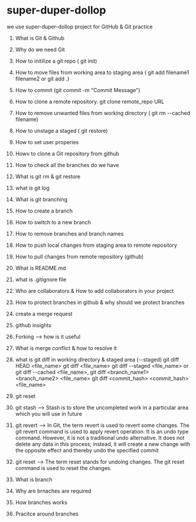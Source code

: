 # super-duper-dollop
we use super-duper-dollop project for GitHub &amp; Git practice

1) What is Git & Github
2) Why do we need Git
3) How to initilize a git repo ( git init)
4) How to move files from working area to staging area ( git add filename1 filename2 or git add .)
5) How to commit  (git commit -m "Commit Message")
6) How to clone a remote repository. git clone remote_repo URL
7) How to remove unwanted files from working directory  ( git rm --cached filename)
8) How to unstage a staged ( git restore)
9) How to set user properies
10) Howv to clone a Git repository from github
11) How to check all the branches do we have
12) What is git rm & git restore
13) what is git log
14) What is git branching 
15) How to create a branch
16) How to switch to a new branch
17) How to remove branches and branch names
18) How to push local changes from staging area to remote repository
19) How to pull changes from remote repository (github)
20) What is README.md
21) what is .gitignore file
22) Who are collaborators & How to add collaborators in your project
22) How to protect branches in github & why should we protect branches
23) create a merge request
24) github insights
25) Forking --> how is it useful
26) What is merge conflict & how to resolve it
27) what is git diff in working directory  & staged area (--staged)
        git diff HEAD <file_name>
        git diff <file_name>
        git diff --staged <file_name> or  git diff --cached <file_name>,
        git diff <branch_name1> <branch_name2> <file_name>
        git diff <commit_hash> <commit_hash> <file_name>

28) git reset
29) git stash --> Stash is to store the uncompleted work in a particular area which you will use in future
30) git revert -->  In Git, the term revert is used to revert some changes. The git revert command is used to apply revert operation. It is an undo type command. However, it is not a traditional undo alternative. It does not delete any data in this process; instead, it will create a new change with the opposite effect and thereby undo the specified commit
31) git reset --> The term reset stands for undoing changes. The git reset command is used to reset the changes.









1) What is branch
2) Why are brnaches are required
3) How branches works
4) Pracitce around branches
